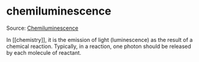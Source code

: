 # chemiluminescence

Source: [Chemiluminescence](https://encyclopedia.thefreedictionary.com/Chemiluminescence)

In [[chemistry]], it is the emission of light (luminescence) as the result of a chemical reaction. Typically, in a reaction, one photon should be released by each molecule of reactant.